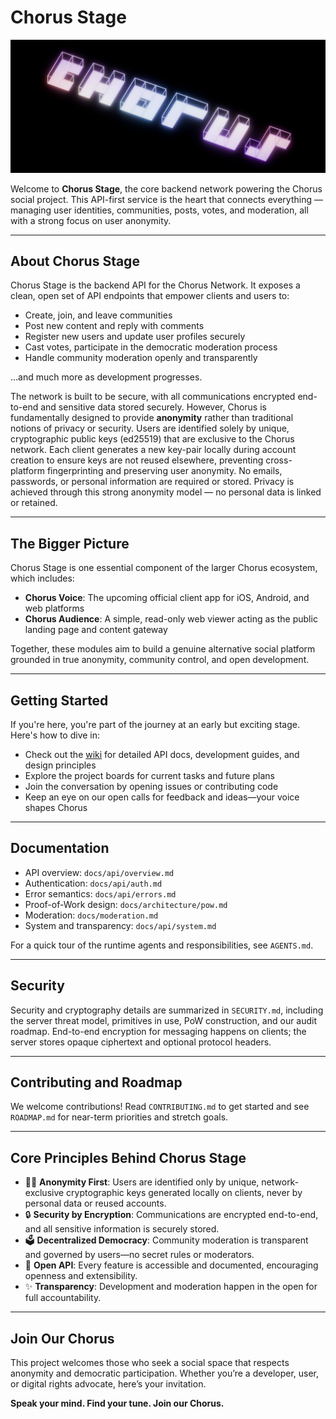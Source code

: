 # Chorus Stage

<p align="center">
  <img src="https://raw.githubusercontent.com/Chorus-Social/.github/refs/heads/main/branding/web/Glow_Wireframe_Banner_XL.webp" alt="Chorus Network Banner">
</p>

Welcome to **Chorus Stage**, the core backend network powering the Chorus social project. This API-first service is the heart that connects everything — managing user identities, communities, posts, votes, and moderation, all with a strong focus on user anonymity.

---

## About Chorus Stage

Chorus Stage is the backend API for the Chorus Network. It exposes a clean, open set of API endpoints that empower clients and users to:

- Create, join, and leave communities  
- Post new content and reply with comments  
- Register new users and update user profiles securely  
- Cast votes, participate in the democratic moderation process  
- Handle community moderation openly and transparently  

…and much more as development progresses.

The network is built to be secure, with all communications encrypted end-to-end and sensitive data stored securely. However, Chorus is fundamentally designed to provide **anonymity** rather than traditional notions of privacy or security. Users are identified solely by unique, cryptographic public keys (ed25519) that are exclusive to the Chorus network. Each client generates a new key-pair locally during account creation to ensure keys are not reused elsewhere, preventing cross-platform fingerprinting and preserving user anonymity. No emails, passwords, or personal information are required or stored. Privacy is achieved through this strong anonymity model — no personal data is linked or retained.

---

## The Bigger Picture

Chorus Stage is one essential component of the larger Chorus ecosystem, which includes:

- **Chorus Voice**: The upcoming official client app for iOS, Android, and web platforms  
- **Chorus Audience**: A simple, read-only web viewer acting as the public landing page and content gateway  

Together, these modules aim to build a genuine alternative social platform grounded in true anonymity, community control, and open development.

---

## Getting Started

If you're here, you're part of the journey at an early but exciting stage. Here's how to dive in:

- Check out the [wiki](https://github.com/Chorus-Social/chorus-stage/wiki) for detailed API docs, development guides, and design principles  
- Explore the project boards for current tasks and future plans  
- Join the conversation by opening issues or contributing code  
- Keep an eye on our open calls for feedback and ideas—your voice shapes Chorus  

---

## Documentation

- API overview: `docs/api/overview.md`
- Authentication: `docs/api/auth.md`
- Error semantics: `docs/api/errors.md`
- Proof-of-Work design: `docs/architecture/pow.md`
- Moderation: `docs/moderation.md`
- System and transparency: `docs/api/system.md`

For a quick tour of the runtime agents and responsibilities, see `AGENTS.md`.

---

## Security

Security and cryptography details are summarized in `SECURITY.md`, including
the server threat model, primitives in use, PoW construction, and our audit
roadmap. End-to-end encryption for messaging happens on clients; the server
stores opaque ciphertext and optional protocol headers.

---

## Contributing and Roadmap

We welcome contributions! Read `CONTRIBUTING.md` to get started and see
`ROADMAP.md` for near-term priorities and stretch goals.

---

## Core Principles Behind Chorus Stage

- 🕵️‍♂️ **Anonymity First**: Users are identified only by unique, network-exclusive cryptographic keys generated locally on clients, never by personal data or reused accounts.  
- 🔒 **Security by Encryption**: Communications are encrypted end-to-end, and all sensitive information is securely stored.  
- 🗳️ **Decentralized Democracy**: Community moderation is transparent and governed by users—no secret rules or moderators.  
- 📖 **Open API**: Every feature is accessible and documented, encouraging openness and extensibility.  
- ✨ **Transparency**: Development and moderation happen in the open for full accountability.  

---

## Join Our Chorus

This project welcomes those who seek a social space that respects anonymity and democratic participation. Whether you’re a developer, user, or digital rights advocate, here’s your invitation.

**Speak your mind. Find your tune. Join our Chorus.**
